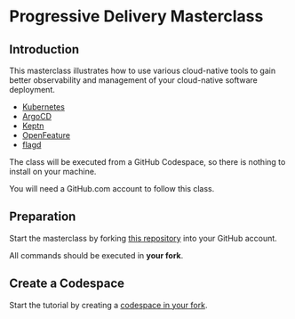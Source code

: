 # Progressive Delivery Masterclass

## Introduction

This masterclass illustrates how to use various cloud-native tools to gain better observability and management of your cloud-native software deployment.

- [Kubernetes](https://kubernetes.io)
- [ArgoCD](https://argo-cd.readthedocs.io/en/stable/)
- [Keptn](https://keptn.sh)
- [OpenFeature](https://openfeature.dev)
- [flagd](https://flagd.dev)

The class will be executed from a GitHub Codespace, so there is nothing to install on your machine.

You will need a GitHub.com account to follow this class.

## Preparation

Start the masterclass by forking [this repository](https://github.com/dynatrace-oss/progressivedelivery-masterclass) into your GitHub account.

All commands should be executed in **your fork**.

## Create a Codespace

Start the tutorial by creating a [codespace in your fork](1-create-codespace.md).
